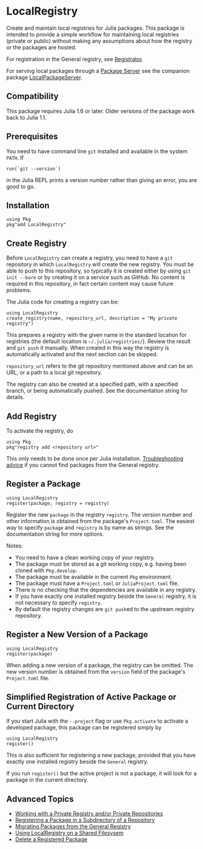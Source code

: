 # LocalRegistry

Create and maintain local registries for Julia packages. This package
is intended to provide a simple workflow for maintaining local
registries (private or public) without making any assumptions about
how the registry or the packages are hosted.

For registration in the General registry, see
[Registrator](https://github.com/JuliaComputing/Registrator.jl).

For serving local packages through a [Package
Server](https://github.com/JuliaLang/Pkg.jl/issues/1377) see the
companion package
[LocalPackageServer](https://github.com/GunnarFarneback/LocalPackageServer.jl).


## Compatibility

This package requires Julia 1.6 or later. Older versions of the
package work back to Julia 1.1.

## Prerequisites

You need to have command line `git` installed and available in the
system `PATH`. If
```
run(`git --version`)
```
in the Julia REPL prints a version number rather than giving an error,
you are good to go.

## Installation

```
using Pkg
pkg"add LocalRegistry"
```

## Create Registry

Before `LocalRegistry` can create a registry, you need to have a `git`
repository in which `LocalRegistry` will create the new registry. You must
be able to push to this repository, so typically it is created either by
using `git init --bare` or by creating it on a service such as *GitHub*.
No content is required in this repository, in fact certain content may
cause future problems.

The Julia code for creating a registry can be:
```
using LocalRegistry
create_registry(name, repository_url, description = "My private registry")
```
This prepares a registry with the given name in the standard
location for registries (the default location is
`~/.julia/registries/`). Review the result and `git push` it
manually. When created in this way the registry is automatically
activated and the next section can be skipped.

`repository_url` refers to the git repository mentioned above and
can be an URL, or a path to a local git repository.

The registry can also be created at a specified path, with a specified
branch, or being automatically pushed. See the documentation string
for details.

## Add Registry

To activate the registry, do
```
using Pkg
pkg"registry add <repository url>"
```
This only needs to be done once per Julia installation.
[Troubleshooting advice](docs/troubleshooting_general.md) if you
cannot find packages from the General registry.

## Register a Package

```
using LocalRegistry
register(package; registry = registry)
```

Register the new `package` in the registry `registry`. The version
number and other information is obtained from the package's
`Project.toml`. The easiest way to specify `package` and `registry` is
by name as strings. See the documentation string for more options.

Notes:
* You need to have a clean working copy of your registry.
* The package must be stored as a git working copy, e.g. having been
  cloned with `Pkg.develop`.
* The package must be available in the current `Pkg` environment.
* The package must have a `Project.toml` or `JuliaProject.toml` file.
* There is no checking that the dependencies are available in any
  registry.
* If you have exactly one installed registry beside the `General`
  registry, it is not necessary to specify `registry`.
* By default the registry changes are `git push`ed to the upstream
  registry repository.

## Register a New Version of a Package

```
using LocalRegistry
register(package)
```

When adding a new version of a package, the registry can be
omitted. The new version number is obtained from the `version` field
of the package's `Project.toml` file.

## Simplified Registration of Active Package or Current Directory

If you start Julia with the `--project` flag or use `Pkg.activate` to
activate a developed package, this package can be registered simply by

```
using LocalRegistry
register()
```

This is also sufficient for registering a new package, provided that
you have exactly one installed registry beside the `General` registry.

If you run `register()` but the active project is not a package, it
will look for a package in the current directory.

## Advanced Topics

* [Working with a Private Registry and/or Private Repositories](docs/ssh_keys.md)
* [Registering a Package in a Subdirectory of a Repository](docs/subdir.md)
* [Migrating Packages from the General Registry](docs/migration_from_general.md)
* [Using LocalRegistry on a Shared Filesysem](docs/shared_filesystem.md)
* [Delete a Registered Package](docs/delete_package.md)
